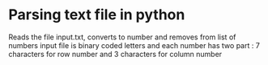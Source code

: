 # Parsing text file in python
Reads the file input.txt, converts to number and removes from list of numbers
input file is binary coded letters and each number has two part : 7 characters for row number and 3 characters for column number
